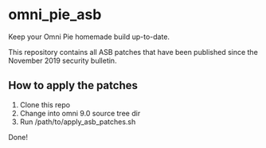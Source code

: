 # omni_pie_asb

Keep your Omni Pie homemade build up-to-date.

This repository contains all ASB patches that have been published since the November 2019 security bulletin.

## How to apply the patches

1. Clone this repo
2. Change into omni 9.0 source tree dir
3. Run /path/to/apply_asb_patches.sh

Done!
